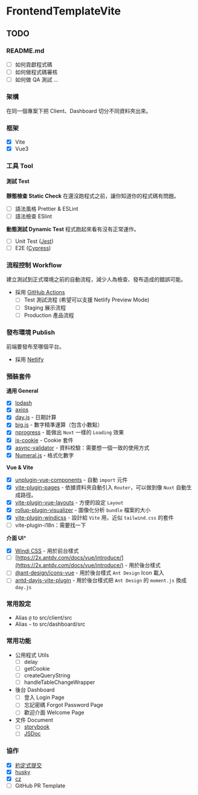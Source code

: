 # FrontendTemplateVite

## TODO

### README.md
- [ ] 如何貢獻程式碼
- [ ] 如何做程式碼審核
- [ ] 如何做 QA 測試
...

### 架構
在同一個專案下把 Client、Dashboard 切分不同資料夾出來。
### 框架
- [x] Vite
- [x] Vue3
### 工具 Tool
#### 測試 Test
**靜態檢查 Static Check**
在還沒跑程式之前，讓你知道你的程式碼有問題。
- [ ] 語法風格 Prettier & ESLint
- [ ] 語法檢查 ESlint

**動態測試 Dynamic Test**
程式跑起來看有沒有正常運作。
- [ ] Unit Test ([Jest](https://jestjs.io/))
- [ ] E2E ([Cypress](https://www.cypress.io/))

### 流程控制 Workflow
建立測試到正式環境之前的自動流程，減少人為檢查、發布造成的錯誤可能。
- 採用 [GitHub Actions](https://github.com/features/actions)
  - [ ] Test 測試流程 (希望可以支援 Netlify Preview Mode)
  - [ ] Staging 展示流程
  - [ ] Production 產品流程

### 發布環境 Publish
前端要發布至哪個平台。
- 採用 [Netlify](https://www.netlify.com/)

### 預裝套件
**通用 General**
- [x] [lodash](https://lodash.com/)
- [x] [axios](https://github.com/axios/axios)
- [x] [day.js](https://dayjs.gitee.io/zh-CN/) - 日期計算
- [x] [big.js](https://mikemcl.github.io/big.js/) - 數字精準運算（包含小數點）
- [x] [nprogress](https://ricostacruz.com/nprogress/) - 能做出 `Nuxt` 一樣的 `Loading` 效果
- [x] [js-cookie](https://github.com/js-cookie/js-cookie#readme) - Cookie 套件
- [x] [async-validator](https://github.com/yiminghe/async-validator) - 資料校驗：需要想一個一致的使用方式
- [x] [Numeral.js](http://numeraljs.com/) - 格式化數字

**Vue & Vite**
- [x] [unplugin-vue-components](https://github.com/antfu/unplugin-vue-components) - 自動 `import` 元件
- [x] [vite-plugin-pages](https://github.com/hannoeru/vite-plugin-pages) - 依據資料夾自動引入 `Router`，可以做到像 `Nuxt` 自動生成路徑。
- [x] [vite-plugin-vue-layouts](https://github.com/JohnCampionJr/vite-plugin-vue-layouts) - 方便的設定 `Layout`
- [x] [rollup-plugin-visualizer](https://github.com/btd/rollup-plugin-visualizer) - 圖像化分析 `bundle` 檔案的大小
- [x] [vite-plugin-windicss](https://github.com/windicss/vite-plugin-windicss) - 設計給 `Vite` 用，近似 `tailwind.css` 的套件
- [ ] vite-plugin-i18n：需要找一下

**介面 UI***
- [x] [Windi CSS](https://windicss.org/) - 用於前台樣式
- [ ] [https://2x.antdv.com/docs/vue/introduce/](https://2x.antdv.com/docs/vue/introduce/) - 用於後台樣式
- [ ] [@ant-design/icons-vue](https://github.com/ant-design/ant-design-icons/tree/master/packages/icons-vue) - 用於後台樣式 `Ant Design` Icon 載入
- [ ] [antd-dayjs-vite-plugin](https://github.com/nekocode/antd-dayjs-vite-plugin) - 用於後台樣式把 `Ant Design` 的 `moment.js` 換成 `day.js`

### 常用設定
- Alias `@` to src/client/src
- Alias `~` to src/dashboard/src

### 常用功能
- 公用程式 Utils
  - [ ] delay
  - [ ] getCookie
  - [ ] createQueryString
  - [ ] handleTableChangeWrapper
- 後台 Dashboard
  - [ ] 登入 Login Page
  - [ ] 忘記密碼 Forgot Password Page
  - [ ] 歡迎介面 Welcome Page
- 文件 Document
  - [ ] [storybook](https://storybook.js.org/docs/vue/get-started/introduction)
  - [ ] [JSDoc](https://jsdoc.app/)

### 協作
- [x] [約定式提交](https://www.conventionalcommits.org/zh-hant/v1.0.0-beta.4/)
- [x] [husky](https://github.com/typicode/husky)
- [x] [cz](https://github.com/commitizen/cz-cli)
- [ ] GitHub PR Template
